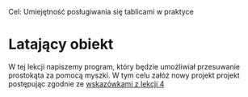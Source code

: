 Cel: Umiejętność posługiwania się tablicami w praktyce

# Latający obiekt

W tej lekcji napiszemy program, który będzie umożliwiał przesuwanie prostokąta za pomocą myszki. W tym celu załóż nowy projekt projekt postępując zgodnie ze [wskazówkami z lekcji 4](../lekcja-0004.md)
